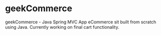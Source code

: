 # geekCommerce
geekCommerce - Java Spring MVC App
eCommerce sit built from scratch using Java. 
Currently working on final cart functionality. 
